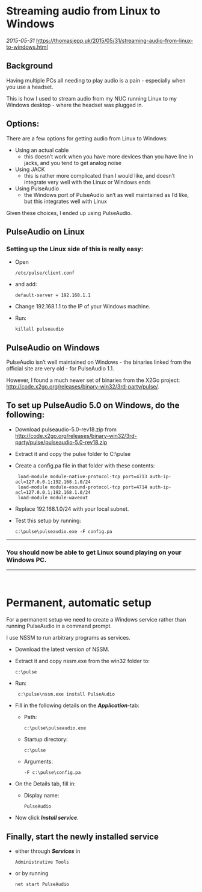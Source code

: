# Streaming audio from Linux to Windows
*2015-05-31* https://thomasjepp.uk/2015/05/31/streaming-audio-from-linux-to-windows.html
## Background

Having multiple PCs all needing to play audio is a pain - especially when you use a headset.

This is how I used to stream audio from my NUC running Linux to my Windows desktop - where the headset was plugged in.

## Options:
There are a few options for getting audio from Linux to Windows:

   * Using an actual cable
     - this doesn’t work when you have more devices than you have line in jacks, and you tend to get analog noise
   * Using JACK
     - this is rather more complicated than I would like, and doesn’t integrate very well with the Linux or Windows ends
   * Using PulseAudio
     - the Windows port of PulseAudio isn’t as well maintained as I’d like, but this integrates well with Linux

Given these choices, I ended up using PulseAudio.

## PulseAudio on Linux

### Setting up the Linux side of this is really easy:

* Open 
    ```
    /etc/pulse/client.conf
    ```
* and add:
    ```
    default-server = 192.168.1.1
    ```
* Change 192.168.1.1 to the IP of your Windows machine.

* Run:
    ```
    killall pulseaudio
    ```
## PulseAudio on Windows

PulseAudio isn’t well maintained on Windows - the binaries linked from the official site are very old - for PulseAudio 1.1.

However, I found a much newer set of binaries from the X2Go project: http://code.x2go.org/releases/binary-win32/3rd-party/pulse/.

## To set up PulseAudio 5.0 on Windows, do the following:

* Download pulseaudio-5.0-rev18.zip from http://code.x2go.org/releases/binary-win32/3rd-party/pulse/pulseaudio-5.0-rev18.zip
* Extract it and copy the pulse folder to C:\pulse
* Create a config.pa file in that folder with these contents:
    ```
     load-module module-native-protocol-tcp port=4713 auth-ip-acl=127.0.0.1;192.168.1.0/24
     load-module module-esound-protocol-tcp port=4714 auth-ip-acl=127.0.0.1;192.168.1.0/24
     load-module module-waveout
    ```

* Replace 192.168.1.0/24 with your local subnet.
* Test this setup by running:
  ```
  c:\pulse\pulseaudio.exe -F config.pa
  ```

---
### You should now be able to get Linux sound playing on your Windows PC.
---
<br>

# Permanent, automatic setup
For a permanent setup we need to create a Windows service rather than running PulseAudio in a command prompt.

I use NSSM to run arbitrary programs as services.
  
* Download the latest version of NSSM.
* Extract it and copy nssm.exe from the win32 folder to:
    ```
    c:\pulse
    ```
* Run:
    ```
     c:\pulse\nssm.exe install PulseAudio
    ```
* Fill in the following details on the ___Application___-tab:
  * Path:
      ```
      c:\pulse\pulseaudio.exe
      ```
  * Startup directory:
      ```
      c:\pulse
      ```
  * Arguments:
      ```
      -F c:\pulse\config.pa
      ```

* On the Details tab, fill in:
  * Display name:
      ```
      PulseAudio
      ```
* Now click ***Install service***.

## Finally, start the newly installed service

* either through ___Services___ in 
    ```
    Administrative Tools
    ```
* or by running 
    ```
    net start PulseAudio
    ```


